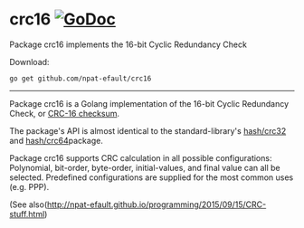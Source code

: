 # crc16 [![GoDoc](https://godoc.org/github.com/npat-efault/crc16?status.png)](https://godoc.org/github.com/npat-efault/crc16)
Package crc16 implements the 16-bit Cyclic Redundancy Check

Download:
```shell
go get github.com/npat-efault/crc16
```

* * *

Package crc16 is a Golang implementation of the 16-bit Cyclic
Redundancy Check, or
[CRC-16 checksum](http://en.wikipedia.org/wiki/Cyclic_redundancy_check).

The package's API is almost identical to the standard-library's
[hash/crc32](https://golang.org/pkg/hash/crc32/) and 
[hash/crc64](https://golang.org/pkg/hash/crc64/)package.

Package crc16 supports CRC calculation in all possible configurations:
Polynomial, bit-order, byte-order, initial-values, and final value can
all be selected. Predefined configurations are supplied for the most
common uses (e.g. PPP).

(See also(http://npat-efault.github.io/programming/2015/09/15/CRC-stuff.html)
